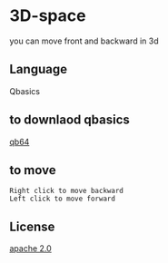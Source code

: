# 3D-space
you can move front and backward in 3d 
## Language
Qbasics
## to downlaod qbasics
[qb64](https://github.com/QB64Team/qb64)
## to move
    Right click to move backward
    Left click to move forward
## License    
[apache 2.0](https://www.apache.org/licenses/LICENSE-2.0)

